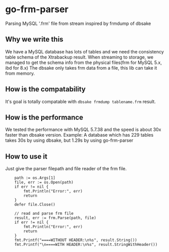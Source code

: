 # go-frm-parser

Parsing MySQL '.frm' file from stream inspired by frmdump of dbsake

## Why we write this

We have a MySQL database has lots of tables and we need the consistency table schema of the Xtrabackup result.
When streaming to storage, we managed to get the schema info from the physical files(frm for MySQL 5.x, ibd for 8.x)
The dbsake only takes frm data from a file, this lib can take it from memory.

## How is the compatability

It's goal is totally compatable with `dbsake frmdump tablename.frm` result.

## How is the performance

We tested the performance with MySQL 5.7.38 and the speed is about 30x faster than dbsake version.
Example:
A database which has 229 tables takes 30s by using dbsake, but 1.29s by using go-frm-parser

## How to use it

Just give the parser filepath and file reader of the frm file.
```
	path := os.Args[1]
	file, err := os.Open(path)
	if err != nil {
		fmt.Println("Error:", err)
		return
	}
	defer file.Close()

	// read and parse frm file
	result, err := frm.Parse(path, file)
	if err != nil {
		fmt.Println("Error:", err)
		return
	}
	fmt.Printf("====WITHOUT HEADER:\n%s", result.String())
	fmt.Printf("\n====WITH HEADER:\n%s", result.StringWithHeader())
```
